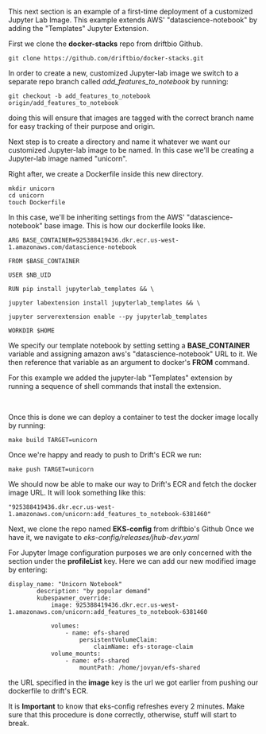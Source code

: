 This next section is an example of a first-time deployment of a customized Jupyter Lab Image. This example extends AWS' "datascience-notebook" by adding the "Templates" Jupyter Extension.

First we clone the **docker-stacks** repo from driftbio Github.

	git clone https://github.com/driftbio/docker-stacks.git

In order to create a new, customized Jupyter-lab image we switch to a separate repo branch called *add_features_to_notebook* by running:

	git checkout -b add_features_to_notebook origin/add_features_to_notebook
	
doing this will ensure that images are tagged with the correct branch name for easy tracking of their purpose and origin.

Next step is to create a directory and name it whatever we want our customized Jupyter-lab image to be named. In this case we'll be creating a Jupyter-lab image named "unicorn". 

Right after, we create a Dockerfile inside this new directory.

	mkdir unicorn 
	cd unicorn 
	touch Dockerfile 

In this case, we'll be inheriting settings from the AWS' "datascience-notebook" base image. This is how our dockerfile looks like.

	ARG BASE_CONTAINER=925388419436.dkr.ecr.us-west-1.amazonaws.com/datascience-notebook

	FROM $BASE_CONTAINER

	USER $NB_UID

	RUN pip install jupyterlab_templates && \

	jupyter labextension install jupyterlab_templates && \

	jupyter serverextension enable --py jupyterlab_templates

	WORKDIR $HOME


We specify our template notebook by setting setting a **BASE_CONTAINER** variable and assigning amazon aws's "datascience-notebook" URL to it. We then reference that variable as an argument to docker's **FROM** command.

For this example we added the jupyter-lab "Templates" extension by running a sequence of shell commands that install the extension.

<br>

Once this is done we can deploy a container to test the docker image locally by running:

	make build TARGET=unicorn

Once we're happy and ready to push to Drift's ECR we run: 

	make push TARGET=unicorn
	
We should now be able to make our way to Drift's ECR and fetch the docker image URL.  It will look something like this:

	"925388419436.dkr.ecr.us-west-1.amazonaws.com/unicorn:add_features_to_notebook-6381460"

Next, we clone  the repo named **EKS-config** from driftbio's Github 
Once we have it, we navigate to *eks-config/releases/jhub-dev.yaml*

For Jupyter Image configuration purposes we are only concerned with the section under the **profileList** key. 
Here we can add our new modified image by entering:


	display_name: "Unicorn Notebook"
        	description: "by popular demand"
        	kubespawner_override:
            	image: 925388419436.dkr.ecr.us-west-1.amazonaws.com/unicorn:add_features_to_notebook-6381460

				volumes:
              		- name: efs-shared
                		persistentVolumeClaim: 
                  			claimName: efs-storage-claim
            	volume_mounts:
              		- name: efs-shared
                		mountPath: /home/jovyan/efs-shared


the URL specified in the **image** key is the url we got earlier from pushing our dockerfile to drift's ECR.

It is **Important** to know that eks-config refreshes every 2 minutes.  Make sure  that this procedure is done correctly, otherwise, stuff will start to break.
